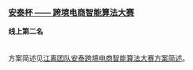 ### [安泰杯 —— 跨境电商智能算法大赛](https://tianchi.aliyun.com/competition/entrance/231718/introduction)
**线上第二名**<br/>
<br/><br/>
方案简述见[江离团队安泰跨境电商智能算法大赛方案简述](http://jiangliclub.com/article?article_id=65)。<br/>
